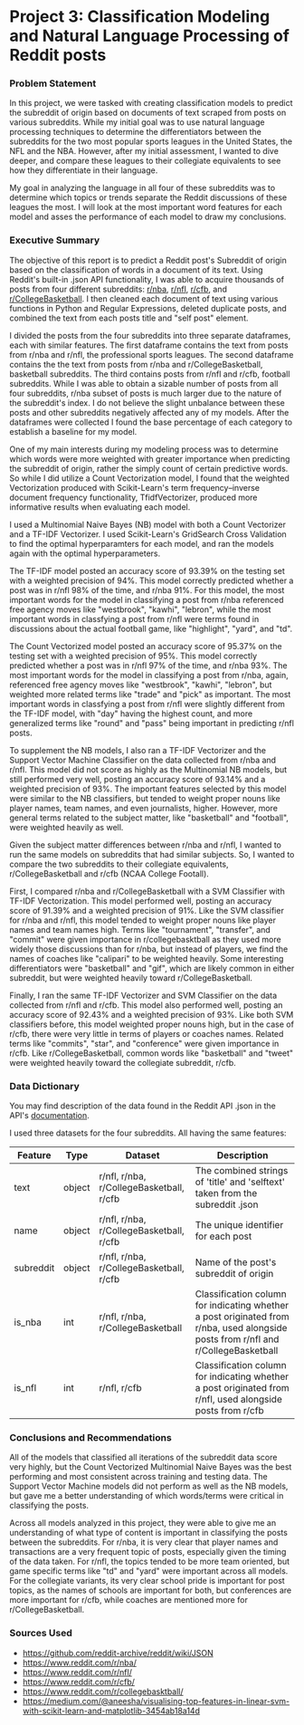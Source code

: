 # Project 3: Classification Modeling and Natural Language Processing of Reddit posts

### Problem Statement

In this project, we were tasked with creating classification models to predict the subreddit of origin based on documents of text scraped from posts on various subreddits. While my initial goal was to use natural language processing techniques to determine the differentiators between the subreddits for the two most popular sports leagues in the United States, the NFL and the NBA. However, after my initial assessment, I wanted to dive deeper, and compare these leagues to their collegiate equivalents to see how they differentiate in their language.

My goal in analyzing the language in all four of these subreddits was to determine which topics or trends separate the Reddit discussions of these leagues the most. I will look at the most important word features for each model and asses the performance of each model to draw my conclusions.

### Executive Summary

The objective of this report is to predict a Reddit post's Subreddit of origin based on the classification of words in a document of its text. Using Reddit's built-in .json API functionality, I was able to acquire thousands of posts from four different subreddits: [r/nba](https://www.reddit.com/r/nba/), [r/nfl](https://www.reddit.com/r/nfl/), [r/cfb](https://www.reddit.com/r/CFB/), and [r/CollegeBasketball](https://www.reddit.com/r/CollegeBasketball/). I then cleaned each document of text using various functions in Python and Regular Expressions, deleted duplicate posts, and combined the text from each posts title and "self post" element.

I divided the posts from the four subreddits into three separate dataframes, each with similar features. The first dataframe contains the text from posts from r/nba and r/nfl, the professional sports leagues. The second dataframe contains the the text from posts from r/nba and r/CollegeBasketball, basketball subreddits. The third contains posts from r/nfl and r/cfb, football subreddits. While I was able to obtain a sizable number of posts from all four subreddits, r/nba subset of posts is much larger due to the nature of the subreddit's index. I do not believe the slight unbalance between these posts and other subreddits negatively affected any of my models. After the dataframes were collected I found the base percentage of each category to establish a baseline for my model.

One of my main interests during my modeling process was to determine which words were more weighted with greater importance when predicting the subreddit of origin, rather the simply count of certain predictive words. So while I did utilize a Count Vectorization model, I found that the weighted Vectorization produced with Scikit-Learn's term frequency–inverse document frequency functionality, TfidfVectorizer, produced more informative results when evaluating each model.

I used a Multinomial Naive Bayes (NB) model with both a Count Vectorizer and a TF-IDF Vectorizer. I used Scikit-Learn's GridSearch Cross Validation to find the optimal hyperparamters for each model, and ran the models again with the optimal hyperparameters.

The TF-IDF model posted an accuracy score of 93.39% on the testing set with a weighted precision of 94%. This model correctly predicted whether a post was in r/nfl 98% of the time, and r/nba 91%. For this model, the most important words for the model in classifying a post from r/nba referenced free agency moves like "westbrook", "kawhi", "lebron", while the most important words in classfying a post from r/nfl were terms found in discussions about the actual football game, like "highlight", "yard", and "td".

The Count Vectorized model posted an accuracy score of 95.37% on the testing set with a weighted precision of 95%. This model correctly predicted whether a post was in r/nfl 97% of the time, and r/nba 93%. The most important words for the model in classifying a post from r/nba, again, referenced free agency moves like "westbrook", "kawhi", "lebron", but weighted more related terms like "trade" and "pick" as important. The most important words in classfying a post from r/nfl were slightly different from the TF-IDF model, with "day" having the highest count, and more generalized terms like "round" and "pass" being important in predicting r/nfl posts.

To supplement the NB models, I also ran a TF-IDF Vectorizer and the Support Vector Machine Classifier on the data collected from r/nba and r/nfl. This model did not score as highly as the Multinomial NB models, but still performed very well, posting an accuracy score of 93.14% and a weighted precision of 93%. The important features selected by this model were similar to the NB classifiers, but tended to weight proper nouns like player names, team names, and even journalists, higher. However, more general terms related to the subject matter, like "basketball" and "football", were weighted heavily as well.

Given the subject matter differences between r/nba and r/nfl, I wanted to run the same models on subreddits that had similar subjects. So, I wanted to compare the two subreddits to their collegiate equivalents, r/CollegeBasketball and r/cfb (NCAA College Footall).

First, I compared r/nba and r/CollegeBasketball with a SVM Classifier with TF-IDF Vectorization. This model performed well, posting an accuracy score of 91.39% and a weighted precision of 91%. Like the SVM classifier for r/nba and r/nfl, this model tended to weight proper nouns like player names and team names high. Terms like "tournament", "transfer", and "commit" were given importance in r/collegebasktball as they used more widely those discussions than for r/nba, but instead of players, we find the names of coaches like "calipari" to be weighted heavily. Some interesting differentiators were "basketball" and "gif", which are likely common in either subreddit, but were weighted heavily toward r/CollegeBasketball.

Finally, I ran the same TF-IDF Vectorizer and SVM Classifier on the data collected from r/nfl and r/cfb. This model also performed well, posting an accuracy score of 92.43% and a weighted precision of 93%. Like both SVM classifiers before, this model weighted proper nouns high, but in the case of r/cfb, there were very little in terms of players or coaches names. Related terms like "commits", "star", and "conference" were given importance in r/cfb.  Like r/CollegeBasketball, common words like "basketball" and "tweet"  were weighted heavily toward the collegiate subreddit, r/cfb.

### Data Dictionary

You may find description of the data found in the Reddit API .json in the API's [documentation](https://github.com/reddit-archive/reddit/wiki/JSON).

I used three datasets for the four subreddits. All having the same features:

|Feature|Type|Dataset|Description|
|---|---|---|---|
|text|object|r/nfl, r/nba, r/CollegeBasketball, r/cfb| The combined strings of 'title' and 'selftext' taken from the subreddit .json|
|name|object|r/nfl, r/nba, r/CollegeBasketball, r/cfb| The unique identifier for each post|
|subreddit|object|r/nfl, r/nba, r/CollegeBasketball, r/cfb| Name of the post's subreddit of origin|
|is_nba|int|r/nfl, r/nba, r/CollegeBasketball| Classification column for indicating whether a post originated from r/nba, used alongside posts from r/nfl and r/CollegeBasketball|
|is_nfl|int|r/nfl, r/cfb| Classification column for indicating whether a post originated from r/nfl, used alongside posts from r/cfb|


### Conclusions and Recommendations

All of the models that classified all iterations of the subreddit data score very highly, but the Count Vectorized Multinomial Naive Bayes was the best performing and most consistent across training and testing data. The Support Vector Machine models did not perform as well as the NB models, but gave me a better understanding of which words/terms were critical in classifying the posts.

Across all models analyzed in this project, they were able to give me an understanding of what type of content is important in classifying the posts between the subreddits. For r/nba, it is very clear that player names and transactions are a very frequent topic of posts, especially given the timing of the data taken. For r/nfl, the topics tended to be more team oriented, but game specific terms like "td" and "yard" were important across all models. For the collegiate variants, its very clear school pride is important for post topics, as the names of schools are important for both, but conferences are more important for r/cfb, while coaches are mentioned more for r/CollegeBasketball.

### Sources Used
- https://github.com/reddit-archive/reddit/wiki/JSON
- https://www.reddit.com/r/nba/
- https://www.reddit.com/r/nfl/
- https://www.reddit.com/r/cfb/
- https://www.reddit.com/r/collegebasktball/
- https://medium.com/@aneesha/visualising-top-features-in-linear-svm-with-scikit-learn-and-matplotlib-3454ab18a14d
